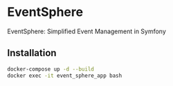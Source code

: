# EventSphere
EventSphere: Simplified Event Management in Symfony

## Installation
```bash
docker-compose up -d --build
docker exec -it event_sphere_app bash
```